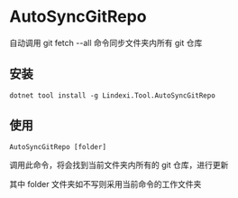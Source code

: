﻿# AutoSyncGitRepo

自动调用 git fetch --all 命令同步文件夹内所有 git 仓库

## 安装

```
dotnet tool install -g Lindexi.Tool.AutoSyncGitRepo
```

## 使用

```
AutoSyncGitRepo [folder]
```

调用此命令，将会找到当前文件夹内所有的 git 仓库，进行更新

其中 folder 文件夹如不写则采用当前命令的工作文件夹